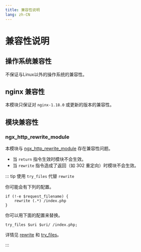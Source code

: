 ```yaml
---
title: 兼容性说明
lang: zh-CN
---
```



# 兼容性说明

## 操作系统兼容性

不保证与Linux以外的操作系统的兼容性。

## nginx 兼容性

本模块只保证对 `nginx-1.18.0` 或更新的版本的兼容性。

## 模块兼容性

### ngx_http_rewrite_module

本模块与 [ngx_http_rewrite_module](https://nginx.org/en/docs/http/ngx_http_rewrite_module.html) 
存在兼容性问题。

* 当 `return` 指令生效时模块不会生效。
* 当 `rewrite` 指令造成了返回（如 302 重定向）时模块不会生效。

::: tip 使用 `try_files` 代替 `rewrite`

你可能会有下列的配置。

```nginx
if (!-e $request_filename) {
    rewrite (.*) /index.php
}
```

你可以用下面的配置来替换。

```nginx
try_files $uri $uri/ /index.php;
```

详情见 [rewrite](https://nginx.org/en/docs/http/ngx_http_rewrite_module.html#rewrite) 和 [try_files](https://nginx.org/en/docs/http/ngx_http_core_module.html#try_files)。

:::

